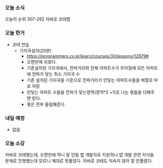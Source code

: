 ### 오늘 소식
오늘의 순위 307-292
자바로 코테함

### 오늘 한거
- 코테 연습
    - 기지국설치(20분)
        - https://programmers.co.kr/learn/courses/30/lessons/12979#
        - 오랜만에 쉬웠다.
        - 기존설치된 기지국에서, 전파거리와 전체 아파트수가 주어질때 모든 아파트에 전파가 닿는 최소 기지국 수
        - 기존 설치된 기지국을 기준으로 전파거리가 안닿는 아파트수들을 배열로 따로 저장
        - 안닿는 아파트 수들을 전파가 닿는영역(영역*2 +1)로 나눈 몫들을 더해주면 된다.
        - 몫은 전부 올림해준다.
    
### 내일 예정
- 없음

### 오늘 소감
자바로 코테했는데, 오랜만에 하니 잘 안됨
앱 개발자로 지원하니 앱 개발 관련 지식을 문제로 진행했는데 모르니 제대로 못풀었다.
자바로 코테도 익숙치 않아 잘 안풀렸다.